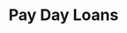 ---
title: Pay Day Loans
slug: pay-day-loans
updated-on: '2024-05-30T13:44:31.749Z'
created-on: '2024-05-30T13:41:46.671Z'
published-on: '2024-05-30T13:54:32.469Z'
f_city-state-2:
- cms/city/upland-ca.md
- cms/city/honolulu-hi.md
- cms/city/corydon-ia.md
- cms/city/hays-ks.md
- cms/city/homer-la.md
- cms/city/warrenton-mo.md
f_locations:
- cms/payday-loan/pay-day-loans-23557.md
- cms/payday-loan/pay-day-loans-23558.md
- cms/payday-loan/pay-day-loans-23559.md
- cms/payday-loan/pay-day-loans-23560.md
- cms/payday-loan/pay-day-loans-23561.md
- cms/payday-loan/pay-day-loans-23562.md
f_states:
- cms/state/california.md
- cms/state/hawaii.md
- cms/state/iowa.md
- cms/state/kansas.md
- cms/state/louisiana.md
- cms/state/missouri.md
layout: '[company].html'
tags: company
---